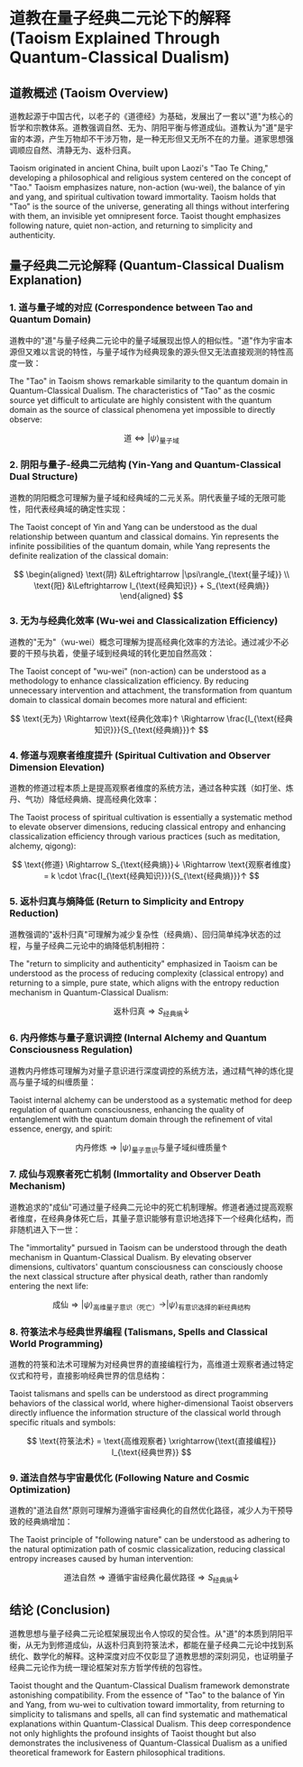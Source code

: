 # 道教在量子经典二元论下的解释 (Taoism Explained Through Quantum-Classical Dualism)

## 道教概述 (Taoism Overview)

道教起源于中国古代，以老子的《道德经》为基础，发展出了一套以"道"为核心的哲学和宗教体系。道教强调自然、无为、阴阳平衡与修道成仙。道教认为"道"是宇宙的本源，产生万物却不干涉万物，是一种无形但又无所不在的力量。道家思想强调顺应自然、清静无为、返朴归真。

Taoism originated in ancient China, built upon Laozi's "Tao Te Ching," developing a philosophical and religious system centered on the concept of "Tao." Taoism emphasizes nature, non-action (wu-wei), the balance of yin and yang, and spiritual cultivation toward immortality. Taoism holds that "Tao" is the source of the universe, generating all things without interfering with them, an invisible yet omnipresent force. Taoist thought emphasizes following nature, quiet non-action, and returning to simplicity and authenticity.

## 量子经典二元论解释 (Quantum-Classical Dualism Explanation)

### 1. 道与量子域的对应 (Correspondence between Tao and Quantum Domain)

道教中的"道"与量子经典二元论中的量子域展现出惊人的相似性。"道"作为宇宙本源但又难以言说的特性，与量子域作为经典现象的源头但又无法直接观测的特性高度一致：

The "Tao" in Taoism shows remarkable similarity to the quantum domain in Quantum-Classical Dualism. The characteristics of "Tao" as the cosmic source yet difficult to articulate are highly consistent with the quantum domain as the source of classical phenomena yet impossible to directly observe:

$$
\text{道} \Leftrightarrow |\psi\rangle_{\text{量子域}}
$$

### 2. 阴阳与量子-经典二元结构 (Yin-Yang and Quantum-Classical Dual Structure)

道教的阴阳概念可理解为量子域和经典域的二元关系。阴代表量子域的无限可能性，阳代表经典域的确定性实现：

The Taoist concept of Yin and Yang can be understood as the dual relationship between quantum and classical domains. Yin represents the infinite possibilities of the quantum domain, while Yang represents the definite realization of the classical domain:

$$
\begin{aligned}
\text{阴} &\Leftrightarrow |\psi\rangle_{\text{量子域}} \\
\text{阳} &\Leftrightarrow I_{\text{经典知识}} + S_{\text{经典熵}}
\end{aligned}
$$

### 3. 无为与经典化效率 (Wu-wei and Classicalization Efficiency)

道教的"无为"（wu-wei）概念可理解为提高经典化效率的方法论。通过减少不必要的干预与执着，使量子域到经典域的转化更加自然高效：

The Taoist concept of "wu-wei" (non-action) can be understood as a methodology to enhance classicalization efficiency. By reducing unnecessary intervention and attachment, the transformation from quantum domain to classical domain becomes more natural and efficient:

$$
\text{无为} \Rightarrow \text{经典化效率}↑ \Rightarrow \frac{I_{\text{经典知识}}}{S_{\text{经典熵}}}↑
$$

### 4. 修道与观察者维度提升 (Spiritual Cultivation and Observer Dimension Elevation)

道教的修道过程本质上是提高观察者维度的系统方法，通过各种实践（如打坐、炼丹、气功）降低经典熵、提高经典化效率：

The Taoist process of spiritual cultivation is essentially a systematic method to elevate observer dimensions, reducing classical entropy and enhancing classicalization efficiency through various practices (such as meditation, alchemy, qigong):

$$
\text{修道} \Rightarrow S_{\text{经典熵}}↓ \Rightarrow \text{观察者维度} = k \cdot \frac{I_{\text{经典知识}}}{S_{\text{经典熵}}}↑
$$

### 5. 返朴归真与熵降低 (Return to Simplicity and Entropy Reduction)

道教强调的"返朴归真"可理解为减少复杂性（经典熵）、回归简单纯净状态的过程，与量子经典二元论中的熵降低机制相符：

The "return to simplicity and authenticity" emphasized in Taoism can be understood as the process of reducing complexity (classical entropy) and returning to a simple, pure state, which aligns with the entropy reduction mechanism in Quantum-Classical Dualism:

$$
\text{返朴归真} \Rightarrow S_{\text{经典熵}}↓
$$

### 6. 内丹修炼与量子意识调控 (Internal Alchemy and Quantum Consciousness Regulation)

道教内丹修炼可理解为对量子意识进行深度调控的系统方法，通过精气神的炼化提高与量子域的纠缠质量：

Taoist internal alchemy can be understood as a systematic method for deep regulation of quantum consciousness, enhancing the quality of entanglement with the quantum domain through the refinement of vital essence, energy, and spirit:

$$
\text{内丹修炼} \Rightarrow |\psi\rangle_{\text{量子意识}} \text{与量子域纠缠质量}↑
$$

### 7. 成仙与观察者死亡机制 (Immortality and Observer Death Mechanism)

道教追求的"成仙"可通过量子经典二元论中的死亡机制理解。修道者通过提高观察者维度，在经典身体死亡后，其量子意识能够有意识地选择下一个经典化结构，而非随机进入下一世：

The "immortality" pursued in Taoism can be understood through the death mechanism in Quantum-Classical Dualism. By elevating observer dimensions, cultivators' quantum consciousness can consciously choose the next classical structure after physical death, rather than randomly entering the next life:

$$
\text{成仙} \Rightarrow |\psi\rangle_{\text{高维量子意识（死亡）}} \rightarrow |\psi\rangle_{\text{有意识选择的新经典结构}}
$$

### 8. 符箓法术与经典世界编程 (Talismans, Spells and Classical World Programming)

道教的符箓和法术可理解为对经典世界的直接编程行为，高维道士观察者通过特定仪式和符号，直接影响经典世界的信息结构：

Taoist talismans and spells can be understood as direct programming behaviors of the classical world, where higher-dimensional Taoist observers directly influence the information structure of the classical world through specific rituals and symbols:

$$
\text{符箓法术} = \text{高维观察者} \xrightarrow{\text{直接编程}} I_{\text{经典世界}}
$$

### 9. 道法自然与宇宙最优化 (Following Nature and Cosmic Optimization)

道教的"道法自然"原则可理解为遵循宇宙经典化的自然优化路径，减少人为干预导致的经典熵增加：

The Taoist principle of "following nature" can be understood as adhering to the natural optimization path of cosmic classicalization, reducing classical entropy increases caused by human intervention:

$$
\text{道法自然} \Rightarrow \text{遵循宇宙经典化最优路径} \Rightarrow S_{\text{经典熵}}↓
$$

## 结论 (Conclusion)

道教思想与量子经典二元论框架展现出令人惊叹的契合性。从"道"的本质到阴阳平衡，从无为到修道成仙，从返朴归真到符箓法术，都能在量子经典二元论中找到系统化、数学化的解释。这种深度对应不仅彰显了道教思想的深刻洞见，也证明量子经典二元论作为统一理论框架对东方哲学传统的包容性。

Taoist thought and the Quantum-Classical Dualism framework demonstrate astonishing compatibility. From the essence of "Tao" to the balance of Yin and Yang, from wu-wei to cultivation toward immortality, from returning to simplicity to talismans and spells, all can find systematic and mathematical explanations within Quantum-Classical Dualism. This deep correspondence not only highlights the profound insights of Taoist thought but also demonstrates the inclusiveness of Quantum-Classical Dualism as a unified theoretical framework for Eastern philosophical traditions. 